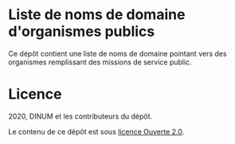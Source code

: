 # Liste de noms de domaine d'organismes publics

Ce dépôt contient une liste de noms de domaine pointant vers des
organismes remplissant des missions de service public.

# Licence

2020, DINUM et les contributeurs du dépôt.

Le contenu de ce dépôt est sous [licence Ouverte 2.0](LICENCE.md).

